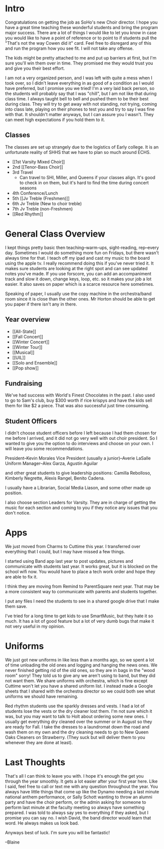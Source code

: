 
# Intro

Congratulations on getting the job as SoHo's new Choir director. I hope you have a great time teaching these wonderful students and bring the program major success. There are a lot of things I would like to let you know in case you would like to have a point of reference or to point to if students pull the "That's not the way Cowen did it" card. Feel free to disregard any of this and run the program how you see fit. I will not take any offense.

The kids might be pretty attached to me and put up barriers at first, but I'm sure you'll win them over in time. They promised me they would trust you and give you their best effort. 

I am not a very organized person, and I was left with quite a mess when I took over, so I didn't leave everything in as good of a condition as I would have preferred, but I promise you we tried! I'm a very laid back person, so the students will probably say that I was "chill", but I am not like that during class time. I always taught bell to bell and pushed them to be their best during class. They will try to get away with not standing, not trying, coming into class late, playing on their phones to test you and try to say I was fine with that. It shouldn't matter anyways, but I can assure you I wasn't. They can meet high expectations if you hold them to it. 

## Classes

The classes are set up strangely due to the logistics of Early college. It is an unfortunate reality of SHHS that we have to plan so much around ECHS. 

- [[1st Varsity Mixed Choir]]
- 2nd [[Tenor-Bass Choir]]
- 3rd Travel
	- Can travel to SHI, Miller, and Queens if your classes align. It's good to check in on them, but it's hard to find the time during concert seasons
- 4th Conference/Lunch
- 5th [[Jv Treble (Freshmen)]]
- 6th Jv Treble (New to choir treble)
- 7th Jv Treble (non-Freshmen)
- [[Red Rhythm]]

# General Class Overview

I kept things pretty basic then teaching–warm-ups, sight-reading, rep–every day. Sometimes I would do something more fun on Fridays, but there wasn't always time for that. I teach off my ipad and cast my music to the board using the apple tv. I really recommend doing this if you've never tried it. It makes sure students are looking at the right spot and can see updated notes you've made. If you use forscore, you can add an accompaniment track and slow it down, change keys, loop, etc. so it makes your job a lot easier. It also saves on paper which is a scarce resource here sometimes. 

Speaking of paper, I usually use the copy machine in the orchestra/band room since it is close than the other ones. Mr Horton should be able to get you paper if there isn't any in there.
## Year overview

- [[All-State]]
- [[Fall Concert]] 
- [[Winter Concert]]
- [[Winter Tour]]
- [[Musical]]
- [[UIL]]
- [[Solo and Ensemble]]
- [[Pop show]]

## Fundraising

We've had success with World's Finest Chocolates in the past. I also used to go to Sam's club, buy $300 worth if rice krispys and have the kids sell them for like $2 a piece. That was also successful just time consuming. 

## Student Officers

I didn't choose student officers before I left because I had them chosen for me before I arrived, and it did not go very well with out choir president. So I wanted to give you the option to do interviews and choose on your own. I will leave you some recommendations.

President–Kevin Morales
Vice President (usually a junior)–Averie LaSalle
Uniform Manager–Alex Garza, Agustin Aguilar

and other great students to give leadership positions:
Camilla Rebolloso, Kimberly Negrette, Alexis Rangel, Benito Cadena.

I usually have a Librarian, Social Media Liason, and some other made up position.

I also choose section Leaders for Varsity. They are in charge of getting the music for each section and coming to you if they notice any issues that you don't notice. 

# Apps

We just moved from Charms to Cuttime this year. I transferred over everything that I could, but I may have missed a few things. 

I started using Band app last year to post updates, pictures and communicate with students last year. It works great, but it is blocked on the school wifi now. You would have to place a tech work order and hope they are able to fix it. 

I think they are moving from Remind to ParentSquare next year. That may be a more consistent way to communicate with parents and students together. 

I put any files I need the students to see in a shared google drive that I make them save. 

I've tried for a long time to get kids to use SmartMusic, but they hate it so much. It has a lot of good feature but a lot of very dumb bugs that make it not very useful in my opinion. 

# Uniforms

We just got new uniforms in like less than a months ago, so we spent a lot of time unloading the old ones and logging and hanging the news ones. We never finished getting rid of the old ones, so they are in bags in the "wood room" sorry! They told us to give any we aren't using to band, but they did not want them. We share uniforms with orchestra, which is fine except Cuttime won't let you have a shared uniform list. I instead made a Google sheets that I shared with the orchestra director so we could both see what uniforms we should have remaining. 

Red rhythm students use the sparkly dresses and vests. I had a lot of students lose the vests or the dry cleaner lost them. I'm not sure which it was, but you may want to talk to Holt about ordering some new ones. I usually get everything dry cleaned over the summer or in August so they are ready for Fall. I take the dresses to a laundromat down the road and wash them on my own and the dry cleaning needs to go to New Queen Oaks Cleaners on Strawberry. (They suck but will deliver them to you whenever they are done at least).

# Last Thoughts

That's all I can think to leave you with. I hope it's enough the get you through the year smoothly. It gets a lot easier after your first year here. LIke I said, feel free to call or text me with any question throughout the year. You always have little things that come up like the Dynamo needing a last minute national anthem performance, or Sally Schott wanting to throw an alumni party and have the choir perform, or the admin asking for someone to perform last minute at the faculty meeting so always have something prepared. I was told to always say yes to everything if they asked, but I promise you can say no. I wish David, the band director would learn that word. He always makes us look bad. 

Anyways best of luck. I'm sure you will be fantastic!

–Blaine





